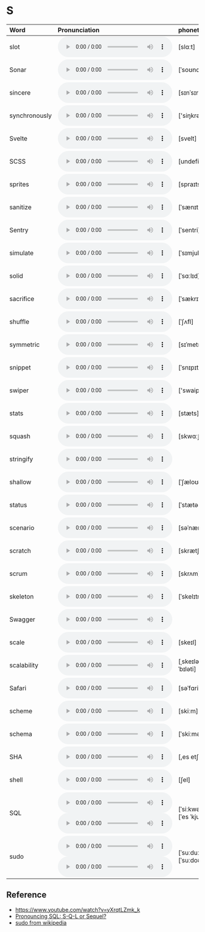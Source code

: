 
# S

| Word  | Pronunciation | phonetic |
| :-- | :-- | :-- |
| slot | <audio src="/awesome-pronunciation/public/audio/slot.mp3" controls="controls" controlslist="nodownload"></audio> | [slɑːt] |
| Sonar | <audio src="/awesome-pronunciation/public/audio/Sonar.mp3" controls="controls" controlslist="nodownload"></audio> | [ˈsoʊnɑːr] |
| sincere | <audio src="/awesome-pronunciation/public/audio/sincere.mp3" controls="controls" controlslist="nodownload"></audio> | [sɪnˈsɪr] |
| synchronously | <audio src="/awesome-pronunciation/public/audio/synchronously.mp3" controls="controls" controlslist="nodownload"></audio> | ['siŋkrənəsli] |
| Svelte | <audio src="/awesome-pronunciation/public/audio/Svelte.mp3" controls="controls" controlslist="nodownload"></audio> | [svelt] |
| SCSS | <audio src="/awesome-pronunciation/public/audio/SCSS.mp3" controls="controls" controlslist="nodownload"></audio> | [undefined] |
| sprites | <audio src="/awesome-pronunciation/public/audio/sprites.mp3" controls="controls" controlslist="nodownload"></audio> | [spraɪts] |
| sanitize | <audio src="/awesome-pronunciation/public/audio/sanitize.mp3" controls="controls" controlslist="nodownload"></audio> | [ˈsænɪtaɪz] |
| Sentry | <audio src="/awesome-pronunciation/public/audio/Sentry.mp3" controls="controls" controlslist="nodownload"></audio> | [ˈsentri] |
| simulate | <audio src="/awesome-pronunciation/public/audio/simulate.mp3" controls="controls" controlslist="nodownload"></audio> | [ˈsɪmjuleɪt] |
| solid | <audio src="/awesome-pronunciation/public/audio/solid.mp3" controls="controls" controlslist="nodownload"></audio> | [ˈsɑːlɪd] |
| sacrifice | <audio src="/awesome-pronunciation/public/audio/sacrifice.mp3" controls="controls" controlslist="nodownload"></audio> | [ˈsækrɪfaɪs] |
| shuffle | <audio src="/awesome-pronunciation/public/audio/shuffle.mp3" controls="controls" controlslist="nodownload"></audio> | [ˈʃʌfl] |
| symmetric | <audio src="/awesome-pronunciation/public/audio/symmetric.mp3" controls="controls" controlslist="nodownload"></audio> | [sɪˈmetrɪk] |
| snippet | <audio src="/awesome-pronunciation/public/audio/snippet.mp3" controls="controls" controlslist="nodownload"></audio> | [ˈsnɪpɪt] |
| swiper | <audio src="/awesome-pronunciation/public/audio/swiper.mp3" controls="controls" controlslist="nodownload"></audio> | ['swaipə] |
| stats | <audio src="/awesome-pronunciation/public/audio/stats.mp3" controls="controls" controlslist="nodownload"></audio> | [stæts] |
| squash | <audio src="/awesome-pronunciation/public/audio/squash.mp3" controls="controls" controlslist="nodownload"></audio> | [skwɑːʃ] |
| stringify | <audio src="/awesome-pronunciation/public/audio/stringify.mp3" controls="controls" controlslist="nodownload"></audio> |  |
| shallow | <audio src="/awesome-pronunciation/public/audio/shallow.mp3" controls="controls" controlslist="nodownload"></audio> | [ˈʃæloʊ] |
| status | <audio src="/awesome-pronunciation/public/audio/status.mp3" controls="controls" controlslist="nodownload"></audio> | [ˈstætəs] |
| scenario | <audio src="/awesome-pronunciation/public/audio/scenario.mp3" controls="controls" controlslist="nodownload"></audio> | [səˈnærioʊ] |
| scratch | <audio src="/awesome-pronunciation/public/audio/scratch.mp3" controls="controls" controlslist="nodownload"></audio> | [skrætʃ] |
| scrum | <audio src="/awesome-pronunciation/public/audio/scrum.mp3" controls="controls" controlslist="nodownload"></audio> | [skrʌm] |
| skeleton | <audio src="/awesome-pronunciation/public/audio/skeleton.mp3" controls="controls" controlslist="nodownload"></audio> | [ˈskelɪtn] |
| Swagger | <audio src="/awesome-pronunciation/public/audio/Swagger.mp3" controls="controls" controlslist="nodownload"></audio> |  |
| scale | <audio src="/awesome-pronunciation/public/audio/scale.mp3" controls="controls" controlslist="nodownload"></audio> | [skeɪl] |
| scalability | <audio src="/awesome-pronunciation/public/audio/scalability.mp3" controls="controls" controlslist="nodownload"></audio> | [ˌskeɪləˈbɪləti] |
| Safari | <audio src="/awesome-pronunciation/public/audio/Safari.mp3" controls="controls" controlslist="nodownload"></audio> | [səˈfɑri] |
| scheme | <audio src="/awesome-pronunciation/public/audio/scheme.mp3" controls="controls" controlslist="nodownload"></audio> | [skiːm] |
| schema | <audio src="/awesome-pronunciation/public/audio/schema.mp3" controls="controls" controlslist="nodownload"></audio> | [ˈskiːmə] |
| SHA | <audio src="/awesome-pronunciation/public/audio/SHA.mp3" controls="controls" controlslist="nodownload"></audio> | [,es etʃ 'e] |
| shell | <audio src="/awesome-pronunciation/public/audio/shell.mp3" controls="controls" controlslist="nodownload"></audio> | [ʃel] |
| SQL | <audio src="/awesome-pronunciation/public/audio/SQL-0.mp3" controls="controls" controlslist="nodownload"></audio><br/><audio src="/awesome-pronunciation/public/audio/SQL-1.mp3" controls="controls" controlslist="nodownload"></audio> | [ˈsiːkwəl]<br/>[ˈes ˈkjuː ˈel] |
| sudo | <audio src="/awesome-pronunciation/public/audio/sudo-0.mp3" controls="controls" controlslist="nodownload"></audio><br/><audio src="/awesome-pronunciation/public/audio/sudo-1.mp3" controls="controls" controlslist="nodownload"></audio> | [ˈsuːduː]<br/>[ˈsuːdoʊ] |

## Reference

- https://www.youtube.com/watch?v=yXrqtLZmk_k
- [Pronouncing SQL: S-Q-L or Sequel?](http://patorjk.com/blog/2012/01/26/pronouncing-sql-s-q-l-or-sequel/)
- [sudo from wikipedia](https://en.wikipedia.org/wiki/Sudo)
